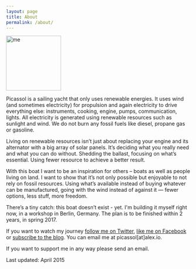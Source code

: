 ```yaml
---
layout: page
title: About
permalink: /about/
---
```


<a href="https://www.flickr.com/photos/langalex/16522426575" title="me"><img src="https://farm8.staticflickr.com/7428/16522426575_9d0582fa78_q.jpg" width="150" height="150" alt="me"></a>

Picassol is a sailing yacht that only uses renewable energies. It uses wind (and sometimes electricity) for propulsion and again electricity to drive everything else: instruments, cooking, engine, pumps, communication, lights. All electricity is generated using renewable resources such as sunlight and wind. We do not burn any fossil fuels like diesel, propane gas or gasoline.

Living on renewable resources isn’t just about replacing your engine and its alternator with a big array of solar panels. It’s deciding what you really need and what you can do without. Shedding the ballast, focusing on what’s essential. Using fewer resource to achieve a better result.

With this boat I want to be an inspiration for others – boats as well as people living on land. I want to show that it’s not only possible but enjoyable to not rely on fossil resources. Using what’s available instead of buying whatever can be manufactured, going with the wind instead of against it — fewer options, less stuff, more freedom.

There’s a tiny catch: this boat doesn’t exist - yet. I'm building it myself right now, in a workshop in Berlin, Germany. The plan is to be finished within 2 years, in spring 2017.

If you want to watch my journey [follow me on Twitter](http://twitter.com/picassolsailing), [like me on Facebook](https://www.facebook.com/picassol) or [subscribe to the blog](/feed.xml). You can email me at picassol[at]alex.io.

If you want to support me in any way please send an email.

Last updated: April 2015
